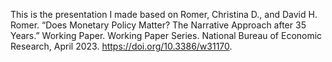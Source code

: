 This is the presentation I made based on Romer, Christina D., and David H. Romer. “Does Monetary Policy Matter? The Narrative Approach after 35 Years.” Working Paper. Working Paper Series. National Bureau of Economic Research, April 2023. https://doi.org/10.3386/w31170.
